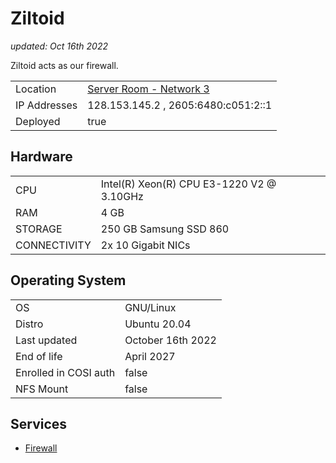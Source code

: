 # Ziltoid

_updated: Oct 16th 2022_

Ziltoid acts as our firewall.

| | |
| :--- | :--- |
| Location | [Server Room - Network 3](../racks.md#network-3)
| IP Addresses | 128.153.145.2 , 2605:6480:c051:2::1
| Deployed | true

## Hardware

| | |
| :--- | :--- |
| CPU | Intel(R) Xeon(R) CPU E3-1220 V2 @ 3.10GHz
| RAM | 4 GB
| STORAGE | 250 GB Samsung SSD 860 
| CONNECTIVITY | 2x 10 Gigabit NICs

## Operating System

| | |
| :--- | :--- |
| OS | GNU/Linux
| Distro | Ubuntu 20.04
| Last updated | October 16th 2022
| End of life | April 2027
| Enrolled in COSI auth | false
| NFS Mount | false

## Services

- [Firewall](../../services/firewall.md)

